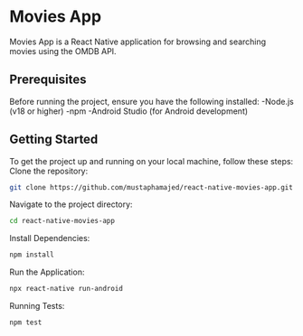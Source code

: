 # Movies App

Movies App is a React Native application for browsing and searching movies using the OMDB API.

## Prerequisites
Before running the project, ensure you have the following installed:
-Node.js (v18 or higher)
-npm
-Android Studio (for Android development)

## Getting Started
To get the project up and running on your local machine, follow these steps:
Clone the repository: 
```bash
git clone https://github.com/mustaphamajed/react-native-movies-app.git
```
Navigate to the project directory: 
```bash
cd react-native-movies-app
```
Install Dependencies: 
```bash
npm install
```
Run the Application: 
```bash
npx react-native run-android
```
Running Tests: 
```bash
npm test
```